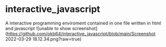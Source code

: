 # interactive_javascript
A interactive programming enviroment contained in one file written in html and javascript
![unable to show screenshot](https://github.com/okb64/interactive_javascript/blob/main/Screenshot 2022-03-29 18.12.34.png?raw=true)
